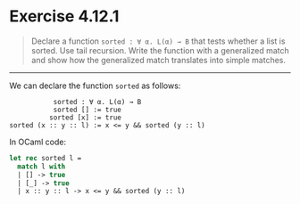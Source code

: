 # Exercise 4.12.1

> Declare a function `sorted : ∀ α. L(α) → B` that tests whether a list is sorted.
> Use tail recursion.
> Write the function with a generalized match and show how the generalized match translates into simple matches.

---

We can declare the function `sorted` as follows:
```text
           sorted : ∀ α. L(α) → B
           sorted [] := true
          sorted [x] := true
sorted (x :: y :: l) := x <= y && sorted (y :: l)
```
In OCaml code:
```ocaml
let rec sorted l =
  match l with
  | [] -> true
  | [_] -> true
  | x :: y :: l -> x <= y && sorted (y :: l)
```
